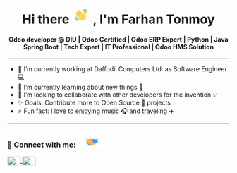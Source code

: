 <div class="markdown-heading" dir="auto">
  <h1 align="center" class="heading-element">Hi there <img src="https://github.com/Farhan-software/Farhan-software/blob/main/hand_wave.gif" height="40px" style="max-width: 100%; display: inline-block;" data-target="animated-image.originalImage"> , I'm Farhan Tonmoy</h1>

  <h4 align="center" class="heading-element">Odoo developer @ DIU | Odoo Certified | Odoo ERP Expert | Python | Java Spring Boot | Tech Expert | IT Professional | Odoo HMS Solution</h4>
</div>

<hr/>

<ul dir="auto">
  <li>🔭 I’m currently working at Daffodil Computers Ltd. as Software Engineer 💻</li>
  <li>🌱 I’m currently learning about new things 💫</li>
  <li>👯 I’m looking to collaborate with other developers for the invention 💡</li>
  <li>✨ Goals: Contribute more to Open Source 🎯 projects</li>
  <li>⚡ Fun fact: I love to enjoying music 🎧 and traveling ✈️</li>
</ul>

<hr/>

<div class="markdown-heading" dir="auto">
  <h3 class="heading-element" dir="auto">🔌 Connect with me: 
    <animated-image data-catalyst="">
      <a href="#" data-target="animated-image.originalLink"><img src="https://github.com/Farhan-software/Farhan-software/blob/main/handshake.gif" height="30px" style="max-width: 100%; display: inline-block;" data-target="animated-image.originalImage"></a>
      <span class="AnimatedImagePlayer" data-target="animated-image.player" hidden="">
        <a data-target="animated-image.replacedLink" class="AnimatedImagePlayer-images" href="https://github.com/JeshadKhan#" target="_blank"></a>
      </span>
    </animated-image>
  </h3>
</div>
<p dir="auto">
  <a href="https://www.facebook.com/farhan.tonmoy.16" title="Facebook" rel="nofollow">
    <img align="center" src="https://camo.githubusercontent.com/52a3dbccdeb55b8cb5d1be132a446283d34a5d8cdb8fafe45c9e5eb883db5ac6/68747470733a2f2f63646e2e6a7364656c6976722e6e65742f6e706d2f73696d706c652d69636f6e7340332e302e312f69636f6e732f66616365626f6f6b2e737667" height="20" width="30" data-canonical-src="https://cdn.jsdelivr.net/npm/simple-icons@3.0.1/icons/facebook.svg" style="max-width: 100%;">
  </a>
  <a href="https://www.linkedin.com/in/farhan-tonmoy-221743b4/" title="LinkedIn" rel="nofollow">
    <img align="center" src="https://camo.githubusercontent.com/a12f97e0370c6c839fe198521c5536f0fb2ea4ec9005247525f5f3c2f2e91e7e/68747470733a2f2f63646e2e6a7364656c6976722e6e65742f6e706d2f73696d706c652d69636f6e7340332e302e312f69636f6e732f6c696e6b6564696e2e737667" height="20" width="30" data-canonical-src="https://cdn.jsdelivr.net/npm/simple-icons@3.0.1/icons/linkedin.svg" style="max-width: 100%;">
  </a>
</p>

